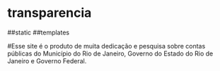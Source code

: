 # transparencia
##static
##templates

#Esse site é o produto de muita dedicação e pesquisa sobre contas públicas do Município do Rio de Janeiro, Governo do Estado do Rio de Janeiro e Governo Federal.
